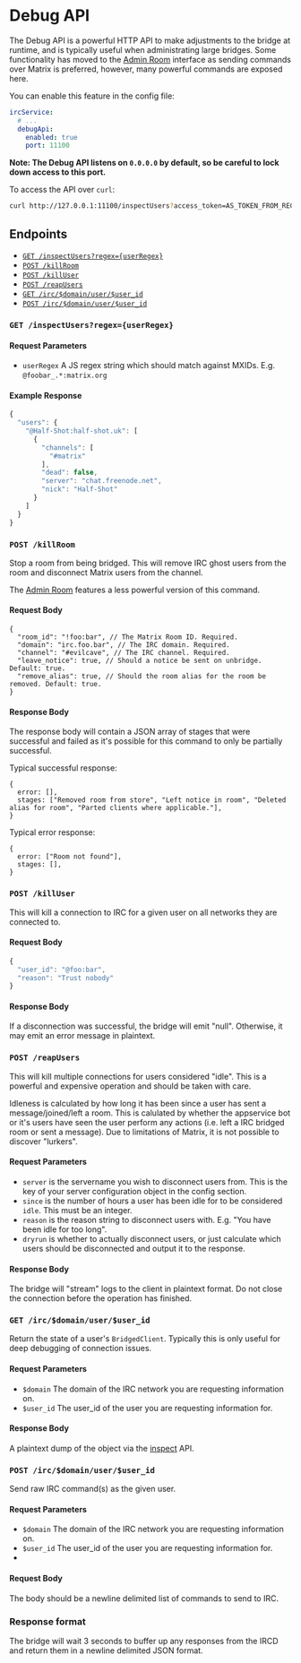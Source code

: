 Debug API
=========


The Debug API is a powerful HTTP API to make adjustments to the bridge at runtime, and is typically useful
when administrating large bridges. Some functionality has moved to the [Admin Room](admin_room)
interface as sending commands over Matrix is preferred, however, many powerful commands are exposed here.

You can enable this feature in the config file:

```yaml
ircService:
  # ...
  debugApi:
    enabled: true
    port: 11100
```

**Note: The Debug API listens on `0.0.0.0` by default, so be careful to lock down access to this port.**

To access the API over `curl`:

```sh
curl http://127.0.0.1:11100/inspectUsers?access_token=AS_TOKEN_FROM_REGISTRATION_FILE
```

## Endpoints

<!-- no toc -->
- [`GET /inspectUsers?regex={userRegex}`](#get-inspectusersregexuserregex)
- [`POST /killRoom`](#post-killroom)
- [`POST /killUser`](#post-killuser)
- [`POST /reapUsers`](#post-reapusers)
- [`GET /irc/$domain/user/$user_id`](#get-ircdomainuseruser_id)
- [`POST /irc/$domain/user/$user_id`](#post-ircdomainuseruser_id)


### `GET /inspectUsers?regex={userRegex}`

#### Request Parameters

- `userRegex` A JS regex string which should match against MXIDs. E.g. `@foobar_.*:matrix.org`

#### Example Response

```js
{
  "users": {
    "@Half-Shot:half-shot.uk": [
      {
        "channels": [
          "#matrix"
        ],
        "dead": false,
        "server": "chat.freenode.net",
        "nick": "Half-Shot"
      }
    ]
  }
}
```

### `POST /killRoom`

Stop a room from being bridged. This will remove IRC ghost users from the room
and disconnect Matrix users from the channel.

The [Admin Room](admin_room#unlink) features a less
powerful version of this command.

#### Request Body

```json5
{
  "room_id": "!foo:bar", // The Matrix Room ID. Required.
  "domain": "irc.foo.bar", // The IRC domain. Required.
  "channel": "#evilcave", // The IRC channel. Required.
  "leave_notice": true, // Should a notice be sent on unbridge. Default: true.
  "remove_alias": true, // Should the room alias for the room be removed. Default: true.
}
```

#### Response Body

The response body will contain a JSON array of stages that were successful and failed as
it's possible for this command to only be partially successful.

Typical successful response:

```json5
{
  error: [],
  stages: ["Removed room from store", "Left notice in room", "Deleted alias for room", "Parted clients where applicable."],
}
```

Typical error response:

```json5
{
  error: ["Room not found"],
  stages: [],
}
```

### `POST /killUser`

This will kill a connection to IRC for a given user on all networks they are connected to.

#### Request Body

```js
{
  "user_id": "@foo:bar",
  "reason": "Trust nobody"
}
```

#### Response Body

If a disconnection was successful, the bridge will emit "null". Otherwise, it may emit an error
message in plaintext.

### `POST /reapUsers`

This will kill multiple connections for users considered "idle". This is a powerful and 
expensive operation and should be taken with care.

Idleness is calculated by how long it has been since a user has sent a message/joined/left a room.
This is calulated by whether the appservice bot or it's users have seen the user perform any actions 
(i.e. left a IRC bridged room or sent a message). Due to limitations of Matrix, it is not possible to 
discover "lurkers".

#### Request Parameters

- `server` is the servername you wish to disconnect users from. This is the key of 
  your server configuration object in the config section.
- `since` is the number of hours a user has been idle for to be considered `idle`. This must be an integer.
- `reason` is the reason string to disconnect users with. E.g. "You have been idle for too long".
- `dryrun` is whether to actually disconnect users, or just calculate which users 
  should be disconnected and output it to the response.

#### Response Body

The bridge will "stream" logs to the client in plaintext format. Do not close the
connection before the operation has finished.

### `GET /irc/$domain/user/$user_id`

Return the state of a user's `BridgedClient`. Typically this is only useful for deep debugging
of connection issues.

#### Request Parameters

- `$domain` The domain of the IRC network you are requesting information on.
- `$user_id` The user_id of the user you are requesting information for.

#### Response Body

A plaintext dump of the object via the [inspect](https://nodejs.org/dist/latest-v16.x/docs/api/util.html#util_util_inspect_object_options)
API.

### `POST /irc/$domain/user/$user_id`

Send raw IRC command(s) as the given user.

#### Request Parameters

- `$domain` The domain of the IRC network you are requesting information on.
- `$user_id` The user_id of the user you are requesting information for.
- 
#### Request Body

The body should be a newline delimited list of commands to send to IRC.

### Response format
The bridge will wait 3 seconds to buffer up any responses from the IRCD and return
them in a newline delimited JSON format.